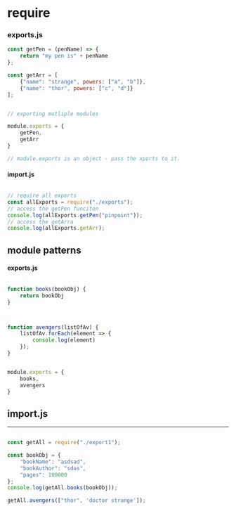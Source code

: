 
# require

### exports.js

```javascript
const getPen = (penName) => {
    return "my pen is" + penName
};

const getArr = [
    {"name": "strange", powers: ["a", "b"]},
    {"name": "thor", powers: ["c", "d"]}
];


// exporting mutliple modules

module.exports = {
    getPen,
    getArr
}

// module.exports is an object - pass the xports to it.

```

#### import.js

```javascript

// require all exports
const allExports = require("./exports");
// access the getPen funciton
console.log(allExports.getPen("pinpoint"));
// access the getArra
console.log(allExports.getArr);


```

## module patterns

#### exports.js

```javascript

function books(bookObj) {
    return bookObj
}



function avengers(listOfAv) {
    listOfAv.forEach(element => {
        console.log(element)
    });
}


module.exports = {
    books,
    avengers
}

```

## import.js
------------

```javascript

const getAll = require("./export1");

const bookObj = {
    "bookName": "asdsad",
    "bookAuthor": "sdas",
    "pages": 100000
};
console.log(getAll.books(bookObj));

getAll.avengers(["thor", 'doctor strange']);



